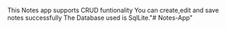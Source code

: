 This Notes app supports CRUD funtionality 
You can create,edit and save notes successfully
The Database used is SqlLite."# Notes-App" 
